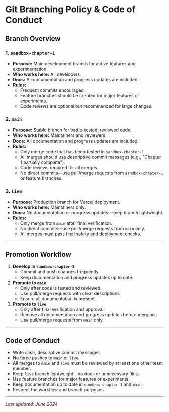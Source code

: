 # Git Branching Policy & Code of Conduct

## Branch Overview

### 1. `sandbox-chapter-1`

- **Purpose:** Main development branch for active features and experimentation.
- **Who works here:** All developers.
- **Docs:** All documentation and progress updates are included.
- **Rules:**
  - Frequent commits encouraged.
  - Feature branches should be created for major features or experiments.
  - Code reviews are optional but recommended for large changes.

### 2. `main`

- **Purpose:** Stable branch for battle-tested, reviewed code.
- **Who works here:** Maintainers and reviewers.
- **Docs:** All documentation and progress updates are included.
- **Rules:**
  - Only merge code that has been tested in `sandbox-chapter-1`.
  - All merges should use descriptive commit messages (e.g., "Chapter 1 partially complete").
  - Code reviews required for all merges.
  - No direct commits—use pull/merge requests from `sandbox-chapter-1` or feature branches.

### 3. `live`

- **Purpose:** Production branch for Vercel deployment.
- **Who works here:** Maintainers only.
- **Docs:** No documentation or progress updates—keep branch lightweight.
- **Rules:**
  - Only merge from `main` after final verification.
  - No direct commits—use pull/merge requests from `main` only.
  - All merges must pass final safety and deployment checks.

---

## Promotion Workflow

1. **Develop in `sandbox-chapter-1`**
   - Commit and push changes frequently.
   - Keep documentation and progress updates up to date.
2. **Promote to `main`**
   - Only after code is tested and reviewed.
   - Use pull/merge requests with clear descriptions.
   - Ensure all documentation is present.
3. **Promote to `live`**
   - Only after final verification and approval.
   - Remove all documentation and progress updates before merging.
   - Use pull/merge requests from `main` only.

---

## Code of Conduct

- Write clear, descriptive commit messages.
- No force pushes to `main` or `live`.
- All merges to `main` and `live` must be reviewed by at least one other team member.
- Keep `live` branch lightweight—no docs or unnecessary files.
- Use feature branches for major features or experiments.
- Keep documentation up to date in `sandbox-chapter-1` and `main`.
- Respect the workflow and branch purposes.

---

_Last updated: June 2024_
